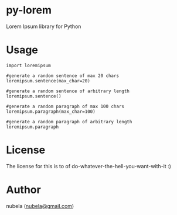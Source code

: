 py-lorem
========

Lorem Ipsum library for Python

Usage
=====

    import loremipsum

    #generate a random sentence of max 20 chars
    loremipsum.sentence(max_char=20)

    #generate a random sentence of arbitrary length
    loremipsum.sentence()

    #generate a random paragraph of max 100 chars
    loremipsum.paragraph(max_char=100)

    #generate a random paragraph of arbitrary length
    loremipsum.paragraph

License
=======

The license for this is to of do-whatever-the-hell-you-want-with-it :)

Author
======

nubela (nubela@gmail.com)
